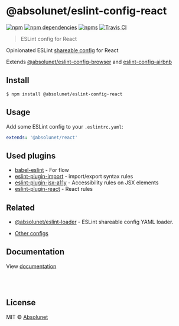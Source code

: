 # @absolunet/eslint-config-react

[![npm](https://img.shields.io/npm/v/@absolunet/eslint-config-react.svg)](https://www.npmjs.com/package/@absolunet/eslint-config-react)
[![npm dependencies](https://david-dm.org/absolunet/eslint-config/status.svg?path=packages/react)](https://david-dm.org/absolunet/eslint-config?path=packages/react)
[![npms](https://badges.npms.io/%40absolunet%2Feslint-config-react.svg)](https://npms.io/search?q=%40absolunet%2Feslint-config-react)
[![Travis CI](https://travis-ci.com/absolunet/eslint-config.svg?branch=master)](https://travis-ci.com/absolunet/eslint-config/builds)

> ESLint config for React

Opinionated ESLint [shareable config](https://eslint.org/docs/developer-guide/shareable-configs.html) for React

Extends [@absolunet/eslint-config-browser](https://github.com/absolunet/eslint-config) and [eslint-config-airbnb](https://github.com/airbnb/javascript)


## Install

```
$ npm install @absolunet/eslint-config-react
```


## Usage

Add some ESLint config to your `.eslintrc.yaml`:

```yaml
extends: '@absolunet/react'
```


## Used plugins

- [babel-eslint](https://github.com/babel/babel-eslint) - For flow
- [eslint-plugin-import](https://github.com/benmosher/eslint-plugin-import) - import/export syntax rules
- [eslint-plugin-jsx-a11y](https://github.com/evcohen/eslint-plugin-jsx-a11y) - Accessibility rules on JSX elements
- [eslint-plugin-react](https://github.com/yannickcr/eslint-plugin-react) - React rules


## Related

- [@absolunet/eslint-loader](https://github.com/absolunet/node-eslint-loader) - ESLint shareable config YAML loader.

- [Other configs](https://github.com/absolunet/eslint-config)


## Documentation

View [documentation](https://documentation.absolunet.com/eslint-config/react)






<br><br>

## License
MIT © [Absolunet](https://absolunet.com)
